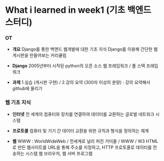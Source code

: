 # What i learned in week1 (기초 백엔드 스터디)

### OT ###

- **개요**
Django를 통한 백엔드 웹개발에 대한 기초 지식
Django를 이용해 간단한 웹 게시판을 만들어보는 커리큘럼

- **Django**
2005년부터 시작된 python의 오픈 소스 웹 프레임워크 / 풀 스택 프레임워크

- **과제**
1.실습 (게시판 구현) / 2.강의 요약 (300자 이상의 분량) : 강의 요약해서 github에 올리기

### 웹 기초 지식 ###

- **인터넷**
전 세계의 컴퓨터와 장치를 연결하여 데이터를 교환하는 글로벌 네트워크 시스템

- **프로토콜**
컴퓨터 및 기기 간 데이터 교환을 위한 규칙과 형식을 정의하는 체계

- **웹**
WWW : WorldWideWeb / 전세계로 널리 퍼진 거미줄 / WWW / W3
HTML로 만든 웹사이트를 URL을 통해 주소를 지정하고, HTTP 프로토콜로 데이터를 전송하는 시스템
웹 브라우저, 웹 서버 프로그램
